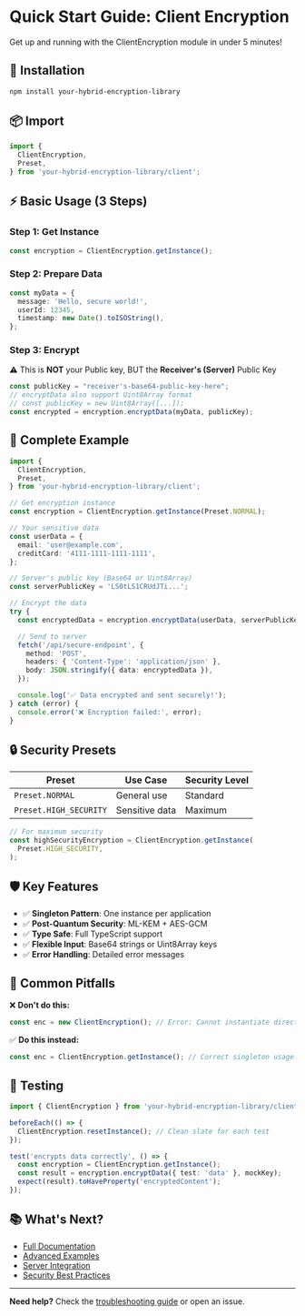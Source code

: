 # Quick Start Guide: Client Encryption

Get up and running with the ClientEncryption module in under 5 minutes!

## 🚀 Installation

```bash
npm install your-hybrid-encryption-library
```

## 📦 Import

```typescript
import {
  ClientEncryption,
  Preset,
} from 'your-hybrid-encryption-library/client';
```

## ⚡ Basic Usage (3 Steps)

### Step 1: Get Instance

```typescript
const encryption = ClientEncryption.getInstance();
```

### Step 2: Prepare Data

```typescript
const myData = {
  message: 'Hello, secure world!',
  userId: 12345,
  timestamp: new Date().toISOString(),
};
```

### Step 3: Encrypt

⚠️ This is **NOT** your Public key, BUT the **Receiver's (Server)** Public Key

```typescript
const publicKey = "receiver's-base64-public-key-here";
// encryptData also support Uint8Array format
// const publicKey = new Uint8Array([...]);
const encrypted = encryption.encryptData(myData, publicKey);
```

## 🎯 Complete Example

```typescript
import {
  ClientEncryption,
  Preset,
} from 'your-hybrid-encryption-library/client';

// Get encryption instance
const encryption = ClientEncryption.getInstance(Preset.NORMAL);

// Your sensitive data
const userData = {
  email: 'user@example.com',
  creditCard: '4111-1111-1111-1111',
};

// Server's public key (Base64 or Uint8Array)
const serverPublicKey = 'LS0tLS1CRUdJTi...';

// Encrypt the data
try {
  const encryptedData = encryption.encryptData(userData, serverPublicKey);

  // Send to server
  fetch('/api/secure-endpoint', {
    method: 'POST',
    headers: { 'Content-Type': 'application/json' },
    body: JSON.stringify({ data: encryptedData }),
  });

  console.log('✅ Data encrypted and sent securely!');
} catch (error) {
  console.error('❌ Encryption failed:', error);
}
```

## 🔒 Security Presets

| Preset                 | Use Case       | Security Level |
| ---------------------- | -------------- | -------------- |
| `Preset.NORMAL`        | General use    | Standard       |
| `Preset.HIGH_SECURITY` | Sensitive data | Maximum        |

```typescript
// For maximum security
const highSecurityEncryption = ClientEncryption.getInstance(
  Preset.HIGH_SECURITY,
);
```

## 🛡️ Key Features

- ✅ **Singleton Pattern**: One instance per application
- ✅ **Post-Quantum Security**: ML-KEM + AES-GCM
- ✅ **Type Safe**: Full TypeScript support
- ✅ **Flexible Input**: Base64 strings or Uint8Array keys
- ✅ **Error Handling**: Detailed error messages

## 🚨 Common Pitfalls

❌ **Don't do this:**

```typescript
const enc = new ClientEncryption(); // Error: Cannot instantiate directly
```

✅ **Do this instead:**

```typescript
const enc = ClientEncryption.getInstance(); // Correct singleton usage
```

## 🧪 Testing

```typescript
import { ClientEncryption } from 'your-hybrid-encryption-library/client';

beforeEach(() => {
  ClientEncryption.resetInstance(); // Clean slate for each test
});

test('encrypts data correctly', () => {
  const encryption = ClientEncryption.getInstance();
  const result = encryption.encryptData({ test: 'data' }, mockKey);
  expect(result).toHaveProperty('encryptedContent');
});
```

## 📚 What's Next?

- [Full Documentation](./client-encryption.md)
- [Advanced Examples](../examples/client-encryption-usage.ts)
- [Server Integration](./server-decryption.md)
- [Security Best Practices](./security-guide.md)

---

**Need help?** Check the [troubleshooting guide](./troubleshooting.md) or open
an issue.
